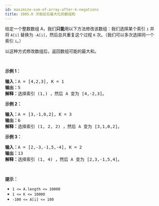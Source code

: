 ```yaml
---
id: maximize-sum-of-array-after-k-negations
title: 1005.K 次取反后最大化的数组和
---
```

给定一个整数数组 A，我们**只能**用以下方法修改该数组：我们选择某个索引 <code>i</code> 并将 <code>A[i]</code> 替换为 <code>-A[i]</code>，然后总共重复这个过程 <code>K</code> 次。（我们可以多次选择同一个索引 <code>i</code>。）

以这种方式修改数组后，返回数组可能的最大和。

 

**示例 1：**


<pre><strong>输入：</strong>A = [4,2,3], K = 1<br/><strong>输出：</strong>5<br/><strong>解释：</strong>选择索引 (1,) ，然后 A 变为 [4,-2,3]。<br/></pre>

**示例 2：**


<pre><strong>输入：</strong>A = [3,-1,0,2], K = 3<br/><strong>输出：</strong>6<br/><strong>解释：</strong>选择索引 (1, 2, 2) ，然后 A 变为 [3,1,0,2]。<br/></pre>

**示例 3：**


<pre><strong>输入：</strong>A = [2,-3,-1,5,-4], K = 2<br/><strong>输出：</strong>13<br/><strong>解释：</strong>选择索引 (1, 4) ，然后 A 变为 [2,3,-1,5,4]。<br/></pre>

 

**提示：**

- <code>1 &lt;= A.length &lt;= 10000</code>
- <code>1 &lt;= K &lt;= 10000</code>
- <code>-100 &lt;= A[i] &lt;= 100</code>